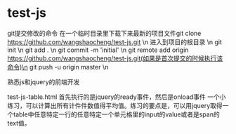 test-js
=======

git提交修改的命令
在一个临时目录里下载下来最新的项目文件git clone https://github.com/wangshaocheng/test-js.git \n
进入到项目的根目录 \n
git init \n
git add .  \n
git commit -m 'initial' \n
git remote add  origin https://github.com/wangshaocheng/test-js.git(如果是首次提交的时候执行该命令)\n
git push -u origin master \n

熟悉js和jquery的前端开发

test-js-table.html
  首先执行的是jquery的ready事件，然后是onload事件
  一个小练习，可以计算出所有计件件数值得平均值。练习的要点是，可以用jquery取得一个table中任意特定一行的任意特定一个单元格里的input的value或者是span的text值。
